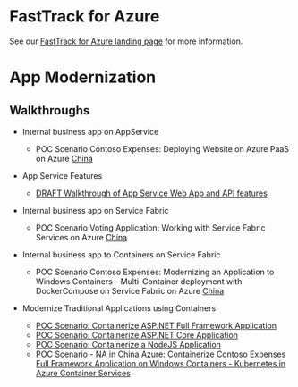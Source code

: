 # FastTrack for Azure

See our [FastTrack for Azure landing page](https://github.com/Azure/FastTrackForAzure) for more information.

# App Modernization

## Walkthroughs

* Internal business app on AppService
    * POC Scenario Contoso Expenses: Deploying Website on Azure PaaS on Azure [China](app-service/articles/app-service.md)
    
* App Service Features
    * [DRAFT Walkthrough of App Service Web App and API features](webapps-features-walkthrough/fta-webapp-features-demo.md)

* Internal business app on Service Fabric
    * POC Scenario Voting Application: Working with Service Fabric Services on Azure [China](service-fabric/articles/serivce-fabric.md)

* Internal business app to Containers on Service Fabric
    * POC Scenario Contoso Expenses: Modernizing an Application to Windows Containers - Multi-Container deployment with DockerCompose on Service Fabric on Azure [China](containers-on-service-fabric/articles/containers-on-service-fabric-with-compose.md)

* Modernize Traditional Applications using Containers
   * [POC Scenario: Containerize ASP.NET Full Framework Application](containers/articles/aspnet-fullframework.md)
   * [POC Scenario: Containerize ASP.NET Core Application](containers/articles/aspnet-core.md)
   * [POC Scenario: Containerize a NodeJS Application](containers/articles/node-todo.md)
   * [POC Scenario - NA in China Azure: Containerize Contoso Expenses Full Framework Application on Windows Containers - Kubernetes in Azure Container Services](containers/articles/acs-with-kubernetes.md)

